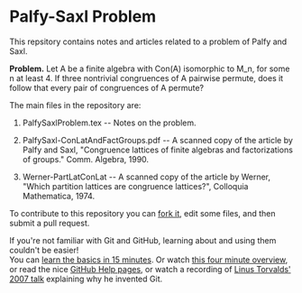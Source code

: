 Palfy-Saxl Problem
==================
This repsitory contains notes and articles related to a problem of Palfy and Saxl.  

**Problem.**
Let A be a finite algebra with Con(A) isomorphic to M_n, for some n at least 4. 
If three nontrivial congruences of A pairwise permute, does it follow
that every pair of congruences of A permute?

The main files in the repository are:

1.  PalfySaxlProblem.tex -- Notes on the problem.

2.  PalfySaxl-ConLatAndFactGroups.pdf -- A scanned copy of the article by Palfy and Saxl, "Congruence lattices of finite algebras and factorizations of groups." Comm. Algebra, 1990.

3.  Werner-PartLatConLat -- A scanned copy of the article by Werner, "Which partition lattices are congruence lattices?", Colloquia Mathematica, 1974.

To contribute to this repository you can [fork it](https://help.github.com/articles/fork-a-repo), edit some files, and then submit a pull request.  

If you're not familiar with Git and GitHub, learning about and using them couldn't be easier!  
You can [learn the basics in 15 minutes](http://try.github.io/levels/1/challenges/1). Or watch [this four minute overview](http://youtu.be/FyfwLX4HAxM), or read the nice [GitHub Help pages](https://help.github.com/), or watch a recording of [Linus Torvalds' 2007 talk](http://youtu.be/4XpnKHJAok8) explaining why he invented Git.